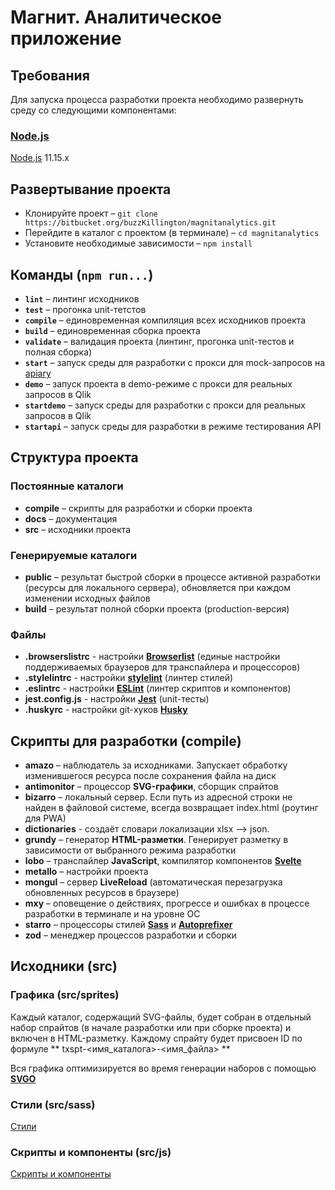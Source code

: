 # Магнит. Аналитическое приложение

## Требования

Для запуска процесса разработки проекта необходимо развернуть среду со следующими компонентами:

### [Node.js](https://nodejs.org)

[Node.js](https://nodejs.org) 11.15.x

## Развертывание проекта

- Клонируйте проект – `git clone https://bitbucket.org/buzzKillington/magnitanalytics.git`
- Перейдите в каталог с проектом (в терминале) – `cd magnitanalytics`
- Установите необходимые зависимости – `npm install`

## Команды (**`npm run...`**)

- **`lint`** – линтинг исходников
- **`test`** – прогонка unit-тетстов
- **`compile`** – единовременная компиляция всех исходников проекта
- **`build`** – единовременная сборка проекта
- **`validate`** – валидация проекта (линтинг, прогонка unit-тестов и полная сборка)
- **`start`** – запуск среды для разработки с прокси для mock-запросов на [apiary](https://apiary.io)
- **`demo`** – запуск проекта в demo-режиме с прокси для реальных запросов в Qlik
- **`startdemo`** – запуск среды для разработки с прокси для реальных запросов в Qlik
- **`startapi`** – запуск среды для разработки в режиме тестирования API

## Структура проекта

### Постоянные каталоги

- **compile** – скрипты для разработки и сборки проекта
- **docs** – документация
- **src** – исходники проекта

### Генерируемые каталоги

- **public** – результат быстрой сборки в процессе активной разработки (ресурсы для локального сервера), обновляется при каждом изменении исходных файлов
- **build** – результат полной сборки проекта (production-версия)

### Файлы

- **.browserslistrc** - настройки **[Browserlist](https://github.com/browserslist/browserslist)** (единые настройки поддерживаемых браузеров для транспайлера и процессоров)
- **.stylelintrc** - настройки **[stylelint](https://stylelint.io/)** (линтер стилей)
- **.eslintrc** - настройки **[ESLint](https://eslint.org/)** (линтер скриптов и компонентов)
- **jest.config.js** - настройки **[Jest](https://jestjs.io/)** (unit-тесты)
- **.huskyrc** - настройки git-хуков **[Husky](https://www.npmjs.com/package/husky)**

## Скрипты для разработки (**compile**)

- **amazo** – наблюдатель за исходниками. Запускает обработку изменившегося ресурса после сохранения файла на диск
- **antimonitor** – процессор **SVG-графики**, сборщик спрайтов
- **bizarro** – локальный сервер. Если путь из адресной строки не найден в файловой системе, всегда возвращает index.html (роутинг для PWA)
- **dictionaries** - создаёт словари локализации xlsx --> json.
- **grundy** – генератор **HTML-разметки**. Генерирует разметку в зависимости от выбранного режима разработки
- **lobo** – транспайлер **JavaScript**, компилятор компонентов **[Svelte](https://svelte.dev/)**
- **metallo** – настройки проекта
- **mongul** – сервер **LiveReload** (автоматическая перезагрузка обновленных ресурсов в браузере)
- **mxy** – оповещение о действиях, прогрессе и ошибках в процессе разработки в терминале и на уровне ОС
- **starro** – процессоры стилей **[Sass](https://sass-lang.com/libsass)** и **[Autoprefixer](https://github.com/postcss/autoprefixer)**
- **zod** – менеджер процессов разработки и сборки

## Исходники (**src**)

### Графика (**src/sprites**)

Каждый каталог, содержащий SVG-файлы, будет собран в отдельный набор спрайтов (в начале разработки или при сборке проекта) и включен в HTML-разметку. Каждому спрайту будет присвоен ID по формуле ** txspt-<имя_каталога>-<имя_файла> **

Вся графика оптимизируется во время генерации наборов с помощью **[SVGO](https://github.com/svg/svgo)**

### Стили (**src/sass**)

[Стили](docs/STYLES.md)

### Скрипты и компоненты (**src/js**)

[Скрипты и компоненты](docs/SCRIPTS.md)

